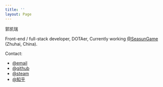 ```yaml
---
title: ''
layout: Page
---
```



郭凯瑞

Front-end / full-stack developer, DOTAer, Currently working [@SeasunGame](https://www.seasungames.com/) (Zhuhai, China).

Contact:

* [@email](http://mail.qq.com/cgi-bin/qm_share?t=qm_mailme&email=hfL99uj2xePq-ejk7Omr5uro)
* [@github](https://github.com/wxsms)
* [@steam](http://steamcommunity.com/id/wxsm/)
* [@知乎](https://www.zhihu.com/people/wxsm)



